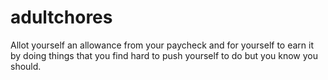 # adultchores
Allot yourself an allowance from your paycheck and for yourself to earn it by doing things that you find hard to push yourself to do but you know you should.

